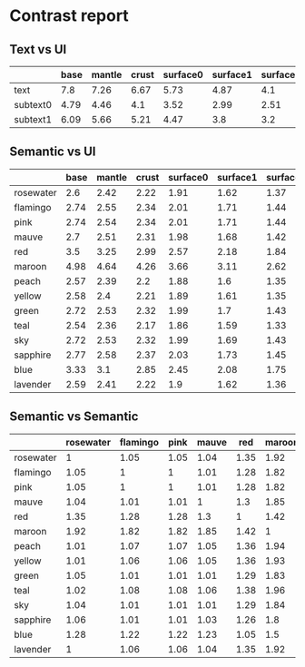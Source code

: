 # Contrast report

## Text vs UI
|          |   base |   mantle |   crust |   surface0 |   surface1 |   surface2 |   overlay0 |   overlay1 |   overlay2 |
|----------|--------|----------|---------|------------|------------|------------|------------|------------|------------|
| text     |   7.8  |     7.26 |    6.67 |       5.73 |       4.87 |       4.1  |       3.41 |       2.78 |       2.25 |
| subtext0 |   4.79 |     4.46 |    4.1  |       3.52 |       2.99 |       2.51 |       2.09 |       1.7  |       1.38 |
| subtext1 |   6.09 |     5.66 |    5.21 |       4.47 |       3.8  |       3.2  |       2.66 |       2.17 |       1.76 |

## Semantic vs UI
|           |   base |   mantle |   crust |   surface0 |   surface1 |   surface2 |   overlay0 |   overlay1 |   overlay2 |
|-----------|--------|----------|---------|------------|------------|------------|------------|------------|------------|
| rosewater |   2.6  |     2.42 |    2.22 |       1.91 |       1.62 |       1.37 |       1.14 |       1.08 |       1.33 |
| flamingo  |   2.74 |     2.55 |    2.34 |       2.01 |       1.71 |       1.44 |       1.2  |       1.03 |       1.27 |
| pink      |   2.74 |     2.54 |    2.34 |       2.01 |       1.71 |       1.44 |       1.2  |       1.03 |       1.27 |
| mauve     |   2.7  |     2.51 |    2.31 |       1.98 |       1.68 |       1.42 |       1.18 |       1.04 |       1.28 |
| red       |   3.5  |     3.25 |    2.99 |       2.57 |       2.18 |       1.84 |       1.53 |       1.24 |       1.01 |
| maroon    |   4.98 |     4.64 |    4.26 |       3.66 |       3.11 |       2.62 |       2.18 |       1.77 |       1.44 |
| peach     |   2.57 |     2.39 |    2.2  |       1.88 |       1.6  |       1.35 |       1.12 |       1.09 |       1.35 |
| yellow    |   2.58 |     2.4  |    2.21 |       1.89 |       1.61 |       1.35 |       1.13 |       1.09 |       1.34 |
| green     |   2.72 |     2.53 |    2.32 |       1.99 |       1.7  |       1.43 |       1.19 |       1.03 |       1.28 |
| teal      |   2.54 |     2.36 |    2.17 |       1.86 |       1.59 |       1.33 |       1.11 |       1.11 |       1.36 |
| sky       |   2.72 |     2.53 |    2.32 |       1.99 |       1.69 |       1.43 |       1.19 |       1.04 |       1.28 |
| sapphire  |   2.77 |     2.58 |    2.37 |       2.03 |       1.73 |       1.45 |       1.21 |       1.02 |       1.25 |
| blue      |   3.33 |     3.1  |    2.85 |       2.45 |       2.08 |       1.75 |       1.46 |       1.19 |       1.04 |
| lavender  |   2.59 |     2.41 |    2.22 |       1.9  |       1.62 |       1.36 |       1.13 |       1.08 |       1.34 |

## Semantic vs Semantic
|           |   rosewater |   flamingo |   pink |   mauve |   red |   maroon |   peach |   yellow |   green |   teal |   sky |   sapphire |   blue |   lavender |
|-----------|-------------|------------|--------|---------|-------|----------|---------|----------|---------|--------|-------|------------|--------|------------|
| rosewater |        1    |       1.05 |   1.05 |    1.04 |  1.35 |     1.92 |    1.01 |     1.01 |    1.05 |   1.02 |  1.04 |       1.06 |   1.28 |       1    |
| flamingo  |        1.05 |       1    |   1    |    1.01 |  1.28 |     1.82 |    1.07 |     1.06 |    1.01 |   1.08 |  1.01 |       1.01 |   1.22 |       1.06 |
| pink      |        1.05 |       1    |   1    |    1.01 |  1.28 |     1.82 |    1.07 |     1.06 |    1.01 |   1.08 |  1.01 |       1.01 |   1.22 |       1.06 |
| mauve     |        1.04 |       1.01 |   1.01 |    1    |  1.3  |     1.85 |    1.05 |     1.05 |    1.01 |   1.06 |  1.01 |       1.03 |   1.23 |       1.04 |
| red       |        1.35 |       1.28 |   1.28 |    1.3  |  1    |     1.42 |    1.36 |     1.36 |    1.29 |   1.38 |  1.29 |       1.26 |   1.05 |       1.35 |
| maroon    |        1.92 |       1.82 |   1.82 |    1.85 |  1.42 |     1    |    1.94 |     1.93 |    1.83 |   1.96 |  1.84 |       1.8  |   1.5  |       1.92 |
| peach     |        1.01 |       1.07 |   1.07 |    1.05 |  1.36 |     1.94 |    1    |     1    |    1.06 |   1.01 |  1.06 |       1.08 |   1.3  |       1.01 |
| yellow    |        1.01 |       1.06 |   1.06 |    1.05 |  1.36 |     1.93 |    1    |     1    |    1.05 |   1.02 |  1.05 |       1.07 |   1.29 |       1    |
| green     |        1.05 |       1.01 |   1.01 |    1.01 |  1.29 |     1.83 |    1.06 |     1.05 |    1    |   1.07 |  1    |       1.02 |   1.23 |       1.05 |
| teal      |        1.02 |       1.08 |   1.08 |    1.06 |  1.38 |     1.96 |    1.01 |     1.02 |    1.07 |   1    |  1.07 |       1.09 |   1.31 |       1.02 |
| sky       |        1.04 |       1.01 |   1.01 |    1.01 |  1.29 |     1.84 |    1.06 |     1.05 |    1    |   1.07 |  1    |       1.02 |   1.23 |       1.05 |
| sapphire  |        1.06 |       1.01 |   1.01 |    1.03 |  1.26 |     1.8  |    1.08 |     1.07 |    1.02 |   1.09 |  1.02 |       1    |   1.2  |       1.07 |
| blue      |        1.28 |       1.22 |   1.22 |    1.23 |  1.05 |     1.5  |    1.3  |     1.29 |    1.23 |   1.31 |  1.23 |       1.2  |   1    |       1.29 |
| lavender  |        1    |       1.06 |   1.06 |    1.04 |  1.35 |     1.92 |    1.01 |     1    |    1.05 |   1.02 |  1.05 |       1.07 |   1.29 |       1    |
